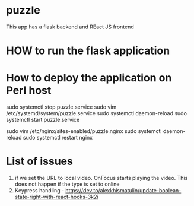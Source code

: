 # puzzle
This app has a flask backend and REact JS frontend

# HOW to run the flask application



# How to deploy the application on Perl host



sudo systemctl stop puzzle.service
sudo vim /etc/systemd/system/puzzle.service
sudo systemctl daemon-reload
sudo systemctl start puzzle.service

sudo vim /etc/nginx/sites-enabled/puzzle.nginx
sudo systemctl daemon-reload
sudo systemctl restart nginx


# List of issues
1. if we set the URL to local video. OnFocus starts playing the video. This does not happen if the type is set to online
2. Keypress handling - https://dev.to/alexkhismatulin/update-boolean-state-right-with-react-hooks-3k2i